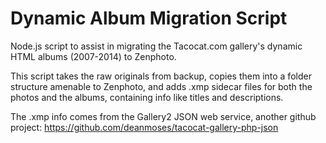 Dynamic Album Migration Script
================
Node.js script to assist in migrating the Tacocat.com gallery's dynamic HTML albums (2007-2014) to Zenphoto.

This script takes the raw originals from backup, copies them into a folder structure amenable to Zenphoto, and adds .xmp sidecar files for both the photos and the albums, containing info like titles and descriptions.

The .xmp info comes from the Gallery2 JSON web service, another github project: https://github.com/deanmoses/tacocat-gallery-php-json
